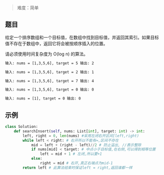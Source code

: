 > 难度：简单

## 题目

给定一个排序数组和一个目标值，在数组中找到目标值，并返回其索引。如果目标值不存在于数组中，返回它将会被按顺序插入的位置。

请必须使用时间复杂度为 O(log n) 的算法。

```html
输入: nums = [1,3,5,6], target = 5 输出: 2
```

```html
输入: nums = [1,3,5,6], target = 2 输出: 1
```

```html
输入: nums = [1,3,5,6], target = 7 输出: 4
```

```html
输入: nums = [1,3,5,6], target = 0 输出: 0
```

```html
输入: nums = [1], target = 0 输出: 0
```

## 示例

```python
class Solution:
    def searchInsert(self, nums: List[int], target: int) -> int:
        left, right = 0, len(nums) #采用左闭右开区间[left,right)
        while left < right: # 右开所以不能有=,区间不存在
            mid = left + (right - left)//2 # 防止溢出, //表示整除
            if nums[mid] < target: # 中点小于目标值,在右侧,可以得到相等位置
                left = mid + 1 # 左闭,所以要+1
            else:
                right = mid # 右开,真正右端点为mid-1
        return left # 此算法结束时保证left = right,返回谁都一样
```
